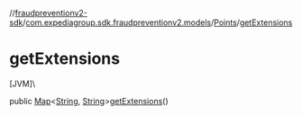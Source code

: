 //[fraudpreventionv2-sdk](../../../index.md)/[com.expediagroup.sdk.fraudpreventionv2.models](../index.md)/[Points](index.md)/[getExtensions](get-extensions.md)

# getExtensions

[JVM]\

public [Map](https://docs.oracle.com/javase/8/docs/api/java/util/Map.html)&lt;[String](https://docs.oracle.com/javase/8/docs/api/java/lang/String.html), [String](https://docs.oracle.com/javase/8/docs/api/java/lang/String.html)&gt;[getExtensions](get-extensions.md)()
